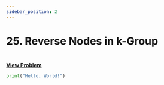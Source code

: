 ```yaml
---
sidebar_position: 2
---
```


# 25. Reverse Nodes in k-Group
#
[**View Problem**](https://leetcode.com/problems/reverse-nodes-in-k-group)

```python leet-code/week-1/02-linked-lists/2
print("Hello, World!")
```